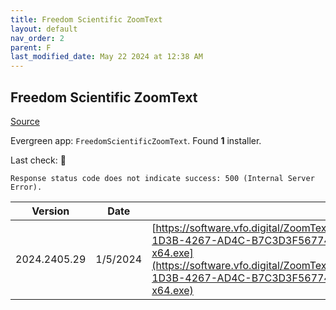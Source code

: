 ```yaml
---
title: Freedom Scientific ZoomText
layout: default
nav_order: 2
parent: F
last_modified_date: May 22 2024 at 12:38 AM
---
```


## Freedom Scientific ZoomText

[Source](https://www.freedomscientific.com/products/software/zoomtext/)

Evergreen app: `FreedomScientificZoomText`. Found **1** installer.

Last check: 🔴
```
Response status code does not indicate success: 500 (Internal Server Error).
```

| Version      | Date     | URI                                                                                                                                                                                                                                                                        |
| ------------ | -------- | -------------------------------------------------------------------------------------------------------------------------------------------------------------------------------------------------------------------------------------------------------------------------- |
| 2024.2405.29 | 1/5/2024 | [https://software.vfo.digital/ZoomText/2024/2024.2405.29.400/8AD19109-1D3B-4267-AD4C-B7C3D3F56774/ZT2024.2405.29.400-Offline-x64.exe](https://software.vfo.digital/ZoomText/2024/2024.2405.29.400/8AD19109-1D3B-4267-AD4C-B7C3D3F56774/ZT2024.2405.29.400-Offline-x64.exe) |

